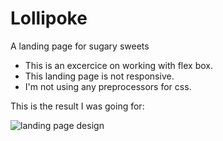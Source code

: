 # Lollipoke
A landing page for sugary sweets

* This is an excercice on working with flex box.
* This landing page is not responsive.
* I'm not using any preprocessors for css.

This is the result I was going for:

![landing page design](https://user-images.githubusercontent.com/7444066/33078622-26079834-cecb-11e7-822f-748e2008d8ba.jpg)

